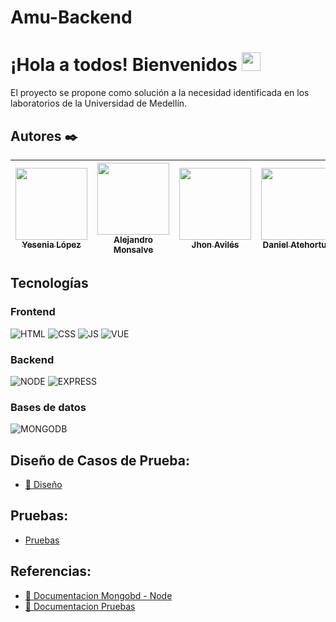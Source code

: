 # Amu-Backend

# **¡Hola a todos! Bienvenidos** <img src="https://raw.githubusercontent.com/MartinHeinz/MartinHeinz/master/wave.gif" width="30px">

El proyecto se propone como solución a la necesidad identificada en los laboratorios de la Universidad de Medellín.

## Autores ✒️

| [<img src="https://avatars.githubusercontent.com/u/50088137?v=4" width=115><br><sub>Yesenia López</sub>](https://github.com/yesenialg) | [<img src="https://avatars.githubusercontent.com/u/32984533?v=4" width=115><br><sub>Alejandro Monsalve</sub>](https://github.com/fenrirRGK) | [<img src="https://avatars.githubusercontent.com/u/61246651?v=4" width=115><br><sub>Jhon Avilés</sub>](https://github.com/Jhon60) | [<img src="https://avatars.githubusercontent.com/u/61246635?v=4" width=115><br><sub>Daniel Atehortua</sub>](https://github.com/Jatez) |   [<img src="https://avatars.githubusercontent.com/u/61894194?v=4" width=115><br><sub>Harrison velez</sub>](https://github.com/HarryKill2001) |
| :---: | :---: | :---: | :---: | :---: |

## **Tecnologías**

### Frontend

![HTML](https://img.shields.io/badge/HTML5-E34F26?style=for-the-badge&logo=html5&logoColor=white)
![CSS](https://img.shields.io/badge/CSS3-1572B6?style=for-the-badge&logo=css3&logoColor=white)
![JS](https://img.shields.io/badge/JavaScript-F7DF1E?style=for-the-badge&logo=javascript&logoColor=black)
![VUE](https://img.shields.io/badge/Vue.js-35495E?style=for-the-badge&logo=vuedotjs&logoColor=4FC08D)

### Backend

![NODE](https://img.shields.io/badge/Node.js-43853D?style=for-the-badge&logo=node.js&logoColor=white)
![EXPRESS](https://img.shields.io/badge/Express.js-404D59?style=for-the-badge)

### Bases de datos

![MONGODB](https://img.shields.io/badge/MongoDB-4EA94B?style=for-the-badge&logo=mongodb&logoColor=white)

## **Diseño de Casos de Prueba**:

- [🔭 Diseño](https://docs.google.com/spreadsheets/d/1xnsxrPEcx1vGdrFHuL2r-OuPf9q6fyJmAvupIG_XANY/edit?usp=sharing)

## **Pruebas**:

- [Pruebas](https://drive.google.com/file/d/1Sr9G6vMWE73vEnuoM7WqQVxbEild2aEn/view?usp=sharing)

## **Referencias**:

- [🔧 Documentacion Mongobd - Node](https://www.freecodecamp.org/news/build-a-restful-api-using-node-express-and-mongodb/)
- [🚀 Documentacion Pruebas](https://www.paradigmadigital.com/dev/testeando-javascript-mocha-chai/)
